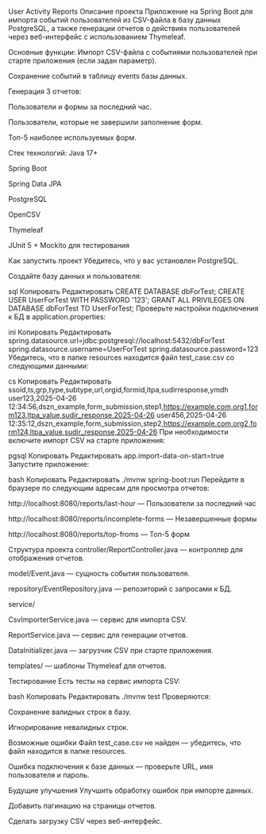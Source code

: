 
User Activity Reports
Описание проекта
Приложение на Spring Boot для импорта событий пользователей из CSV-файла в базу данных PostgreSQL, а также генерации отчетов о действиях пользователей через веб-интерфейс с использованием Thymeleaf.

Основные функции:
Импорт CSV-файла с событиями пользователей при старте приложения (если задан параметр).

Сохранение событий в таблицу events базы данных.

Генерация 3 отчетов:

Пользователи и формы за последний час.

Пользователи, которые не завершили заполнение форм.

Топ-5 наиболее используемых форм.

Стек технологий:
Java 17+

Spring Boot

Spring Data JPA

PostgreSQL

OpenCSV

Thymeleaf

JUnit 5 + Mockito для тестирования

Как запустить проект
Убедитесь, что у вас установлен PostgreSQL.

Создайте базу данных и пользователя:

sql
Копировать
Редактировать
CREATE DATABASE dbForTest;
CREATE USER UserForTest WITH PASSWORD '123';
GRANT ALL PRIVILEGES ON DATABASE dbForTest TO UserForTest;
Проверьте настройки подключения к БД в application.properties:

ini
Копировать
Редактировать
spring.datasource.url=jdbc:postgresql://localhost:5432/dbForTest
spring.datasource.username=UserForTest
spring.datasource.password=123
Убедитесь, что в папке resources находится файл test_case.csv со следующими данными:

cs
Копировать
Редактировать
ssoid,ts,grp,type,subtype,url,orgid,formid,ltpa,sudirresponse,ymdh
user123,2025-04-26 12:34:56,dszn_example,form_submission,step1,https://example.com,org1,form123,ltpa_value,sudir_response,2025-04-26
user456,2025-04-26 12:35:12,dszn_example,form_submission,step2,https://example.com,org2,form124,ltpa_value,sudir_response,2025-04-26
При необходимости включите импорт CSV на старте приложения:

pgsql
Копировать
Редактировать
app.import-data-on-start=true
Запустите приложение:

bash
Копировать
Редактировать
./mvnw spring-boot:run
Перейдите в браузере по следующим адресам для просмотра отчетов:

http://localhost:8080/reports/last-hour — Пользователи за последний час

http://localhost:8080/reports/incomplete-forms — Незавершенные формы

http://localhost:8080/reports/top-froms — Топ-5 форм

Структура проекта
controller/ReportController.java — контроллер для отображения отчетов.

model/Event.java — сущность события пользователя.

repository/EventRepository.java — репозиторий с запросами к БД.

service/

CsvImporterService.java — сервис для импорта CSV.

ReportService.java — сервис для генерации отчетов.

DataInitializer.java — загрузчик CSV при старте приложения.

templates/ — шаблоны Thymeleaf для отчетов.

Тестирование
Есть тесты на сервис импорта CSV:

bash
Копировать
Редактировать
./mvnw test
Проверяются:

Сохранение валидных строк в базу.

Игнорирование невалидных строк.

Возможные ошибки
Файл test_case.csv не найден — убедитесь, что файл находится в папке resources.

Ошибка подключения к базе данных — проверьте URL, имя пользователя и пароль.

Будущие улучшения
Улучшить обработку ошибок при импорте данных.

Добавить пагинацию на страницы отчетов.

Сделать загрузку CSV через веб-интерфейс.